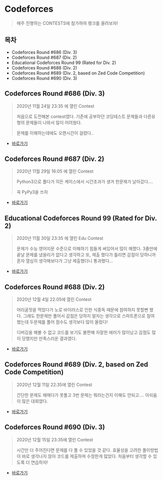 # Codeforces

> 매주 진행하는 CONTESTS에 참가하여 랭크를 올려보자!

## 목차

* Codeforces Round #686 (Div. 3)
* Codeforces Round #687 (Div. 2)
* Educational Codeforces Round 99 (Rated for Div. 2)
* Codeforces Round #688 (Div. 2)
* Codeforces Round #689 (Div. 2, based on Zed Code Competition)
* Codeforces Round #690 (Div. 3)



## Codeforces Round #686 (Div. 3)

> 2020년 11월 24일 23:35 에 열린 Contest
>
> 처음으로 도전해본 contest였다. 기존에 공부하던 코딩테스트 문제들과 다른유형의 문제들이 나와서 많이 어려웠다.
>
> 문제를 이해하는데에도 오랜시간이 걸렸다..

* [바로가기](./round_686)

## Codeforces Round #687 (Div. 2)

> 2020년 11월 29일 16:05 에 열린 Contest
>
> Python3으로 풀다가 히든 케이스에서 시간초과가 생겨 한문제가 날아갔다....
>
> 꼭 PyPy3을 쓰자 

* [바로가기](./round_687)

## Educational Codeforces Round 99 (Rated for Div. 2)

> 2020년 11월 30일 23:35 에 열린 Edu Contest
>
> 문제가 수능 영어지문 수준으로 이해하기 힘들게 써있어서 많이 해맸다. 3줄만에 끝날 문제를 냈을리가 없다고 생각하고 또, 제출 했다가 틀리면 감점이 당하니까 혼자 열심히 생각해보다가 그냥 제출했더니 통과했다...

* [바로가기](./edu_round_99)

## Codeforces Round #688 (Div. 2)

> 2020년 12월 4일 22:05에 열린 Contest
>
> 어리굴젓을 먹었다가 노로 바이러스로 인한 식중독 때문에 참여하지 못할뻔 했다. 그래도 한문제만 풀어서 감점은 당하지 말자는 생각으로 스마트폰으로 참여했는데 두문제를 풀어 점수도 생각보다 많이 올랐다!
>
> 디버깅을 해볼 수 없고 코드를 보기도 불편해 자잘한 에러가 많이났고 감점도 많이 당했지만 만족스러운 결과였다.

* [바로가기](./round_688)

## Codeforces Round #689 (Div. 2, based on Zed Code Competition)

> 2020년 12월 11일 22:35에 열린 Contest
>
> 간단한 문제도 헤매다가 못풀고 3번 문제는 뭐라는건지 이해도 안되고.... 아쉬움이 많은 대회였다.

* [바로가기](./round_689)

## Codeforces Round #690 (Div. 3)

> 2020년 12월 15일 23:35에 열린 Contest
>
> 시간만 더 주어진다면 문제를 다 풀 수 있었을 것 같다. 효율성을 고려한 풀이방법이 바로 생각나지 않아 코드를 제출하며 수정한게 많았다. 처음부터 생각할 수 있도록 더 연습하자!

* [바로가기](./round_690)

